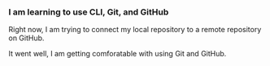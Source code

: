 ### I am learning to use CLI, Git, and GitHub

Right now, I am trying to connect my local repository to a remote repository on GitHub.

It went well, I am getting comforatable with using Git and GitHub.